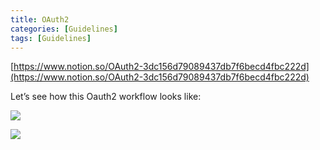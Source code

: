 ```yaml
---
title: OAuth2
categories: [Guidelines]
tags: [Guidelines]
---
```


[https://www.notion.so/OAuth2-3dc156d79089437db7f6becd4fbc222d](https://www.notion.so/OAuth2-3dc156d79089437db7f6becd4fbc222d)


Let’s see how this Oauth2 workflow looks like:


![](https://prod-files-secure.s3.us-west-2.amazonaws.com/9960fb2a-b75e-4bea-a8f9-b00925db1215/3bce41e0-99e8-4ebd-9701-e2bc9cbb79a2/Untitled.png?X-Amz-Algorithm=AWS4-HMAC-SHA256&X-Amz-Content-Sha256=UNSIGNED-PAYLOAD&X-Amz-Credential=ASIAZI2LB46653UW7REJ%2F20250220%2Fus-west-2%2Fs3%2Faws4_request&X-Amz-Date=20250220T202231Z&X-Amz-Expires=3600&X-Amz-Security-Token=IQoJb3JpZ2luX2VjEJz%2F%2F%2F%2F%2F%2F%2F%2F%2F%2FwEaCXVzLXdlc3QtMiJIMEYCIQC6KqJOHyKpkLs4gokCEG%2FSxZhl3I%2BxZoYtM%2Fo19oVpygIhAKzqDo48SCzmVByObJVgT9aehJdtca5VUnvINezF%2BeNfKogECMX%2F%2F%2F%2F%2F%2F%2F%2F%2F%2FwEQABoMNjM3NDIzMTgzODA1Igx442bDc6aN%2FTnWm%2Bsq3AO5y6u%2FMfHU03edHy9glQn%2FjaHB%2FPKrVBPPiVdgefwKcPxUmKyEk4%2FC5aEhWn02NVD4mk%2BnEmqQnEXDc%2BNUHBWCkXFEnzh%2FUfmkQv%2By9o1JFmI0vsnmoqPiHdPPKbmRGyF4TedpteyjRrdrW5XwizUKPKS9pHi79k8QBibcMK2WlN4TTiTlMD8zXBwjZLbvU9SPhli%2Fh%2FMV7bIMxJKsLB0k5uDEJEvqAPK%2FpTQWJPjOkIoAA8eyoAZaRB%2FsQd6B1z%2FkhtfSQEhcB3SkBzr2zEvg7F6b8z394jXIKTNGUboBi2xEGL2P0EW%2FeLeJS6RIs3yg1H9mq%2B%2BYkF7hlpwDFvWmlI9PQ%2B%2BJdUWhxq6%2BHtL8gT6XUb2rrIfvfdS7wcddDdpTMM4yzC6pOgPsjZGlmPsgQxt2VmHrbuDwkyOF8eK13VSDWXM3ghpbLHzd%2F%2Fhc5nazNPGIEFnGhmAukykpwTF4lvnlbo16dPpUQ2z2AVGSuXmHgTX2A9Ji4%2FNOdJKz2xHqKR7HN4spzk6B9NWBSVgJODxoTBVH6jbO1SbNbE%2B9xzR3ZjqxkEKls259lXjCtbRnO6HhUyfChTSvG%2BdVG4eqwteBr2KT%2FiJj9G%2F6sBMHsjrVYKdAts3oRRmwEDDDjd69BjqkAfpc%2FKuTRb21E1p4xMecmue22eMA7AVH8R2k6HK3KQy61jCk75jOdCGChbkVeT%2F%2FuAeZ0XMgtgAwub1vpDiENnKSo9XQkmdWgemGVtxbJE7r8i68nOlDnI8pC6kh%2Bo5nnmr%2FuAmA7oRJ7Gu290kghzebIQVUh0XQxWIecAA0SpnDfThAH6oSyL0YxhTf6XtRqu%2BFBlllSJT5cmfuxd6y6yYbR044&X-Amz-Signature=8bc7775d265ec142f3dce33d16ffb1c3a9160ff9be2d65fe4b77696e633baa1b&X-Amz-SignedHeaders=host&x-id=GetObject)


![](https://prod-files-secure.s3.us-west-2.amazonaws.com/9960fb2a-b75e-4bea-a8f9-b00925db1215/27d32b66-de43-41de-80f7-7edb81d1190f/Untitled.png?X-Amz-Algorithm=AWS4-HMAC-SHA256&X-Amz-Content-Sha256=UNSIGNED-PAYLOAD&X-Amz-Credential=ASIAZI2LB46653UW7REJ%2F20250220%2Fus-west-2%2Fs3%2Faws4_request&X-Amz-Date=20250220T202231Z&X-Amz-Expires=3600&X-Amz-Security-Token=IQoJb3JpZ2luX2VjEJz%2F%2F%2F%2F%2F%2F%2F%2F%2F%2FwEaCXVzLXdlc3QtMiJIMEYCIQC6KqJOHyKpkLs4gokCEG%2FSxZhl3I%2BxZoYtM%2Fo19oVpygIhAKzqDo48SCzmVByObJVgT9aehJdtca5VUnvINezF%2BeNfKogECMX%2F%2F%2F%2F%2F%2F%2F%2F%2F%2FwEQABoMNjM3NDIzMTgzODA1Igx442bDc6aN%2FTnWm%2Bsq3AO5y6u%2FMfHU03edHy9glQn%2FjaHB%2FPKrVBPPiVdgefwKcPxUmKyEk4%2FC5aEhWn02NVD4mk%2BnEmqQnEXDc%2BNUHBWCkXFEnzh%2FUfmkQv%2By9o1JFmI0vsnmoqPiHdPPKbmRGyF4TedpteyjRrdrW5XwizUKPKS9pHi79k8QBibcMK2WlN4TTiTlMD8zXBwjZLbvU9SPhli%2Fh%2FMV7bIMxJKsLB0k5uDEJEvqAPK%2FpTQWJPjOkIoAA8eyoAZaRB%2FsQd6B1z%2FkhtfSQEhcB3SkBzr2zEvg7F6b8z394jXIKTNGUboBi2xEGL2P0EW%2FeLeJS6RIs3yg1H9mq%2B%2BYkF7hlpwDFvWmlI9PQ%2B%2BJdUWhxq6%2BHtL8gT6XUb2rrIfvfdS7wcddDdpTMM4yzC6pOgPsjZGlmPsgQxt2VmHrbuDwkyOF8eK13VSDWXM3ghpbLHzd%2F%2Fhc5nazNPGIEFnGhmAukykpwTF4lvnlbo16dPpUQ2z2AVGSuXmHgTX2A9Ji4%2FNOdJKz2xHqKR7HN4spzk6B9NWBSVgJODxoTBVH6jbO1SbNbE%2B9xzR3ZjqxkEKls259lXjCtbRnO6HhUyfChTSvG%2BdVG4eqwteBr2KT%2FiJj9G%2F6sBMHsjrVYKdAts3oRRmwEDDDjd69BjqkAfpc%2FKuTRb21E1p4xMecmue22eMA7AVH8R2k6HK3KQy61jCk75jOdCGChbkVeT%2F%2FuAeZ0XMgtgAwub1vpDiENnKSo9XQkmdWgemGVtxbJE7r8i68nOlDnI8pC6kh%2Bo5nnmr%2FuAmA7oRJ7Gu290kghzebIQVUh0XQxWIecAA0SpnDfThAH6oSyL0YxhTf6XtRqu%2BFBlllSJT5cmfuxd6y6yYbR044&X-Amz-Signature=838bf7296ebfcb7862af01fe9f8fb333e068f9f3f6c05f30ba5d41c5de015bea&X-Amz-SignedHeaders=host&x-id=GetObject)

